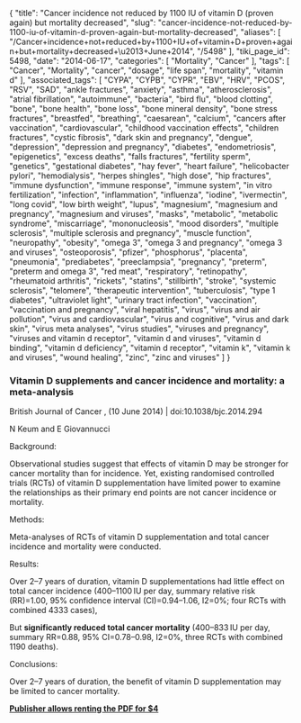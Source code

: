 {
    "title": "Cancer incidence not reduced by 1100 IU of vitamin D (proven again) but mortality decreased",
    "slug": "cancer-incidence-not-reduced-by-1100-iu-of-vitamin-d-proven-again-but-mortality-decreased",
    "aliases": [
        "/Cancer+incidence+not+reduced+by+1100+IU+of+vitamin+D+proven+again+but+mortality+decreased+\u2013+June+2014",
        "/5498"
    ],
    "tiki_page_id": 5498,
    "date": "2014-06-17",
    "categories": [
        "Mortality",
        "Cancer"
    ],
    "tags": [
        "Cancer",
        "Mortality",
        "cancer",
        "dosage",
        "life span",
        "mortality",
        "vitamin d"
    ],
    "associated_tags": [
        "CYPA",
        "CYPB",
        "CYPR",
        "EBV",
        "HRV",
        "PCOS",
        "RSV",
        "SAD",
        "ankle fractures",
        "anxiety",
        "asthma",
        "atherosclerosis",
        "atrial fibrillation",
        "autoimmune",
        "bacteria",
        "bird flu",
        "blood clotting",
        "bone",
        "bone health",
        "bone loss",
        "bone mineral density",
        "bone stress fractures",
        "breastfed",
        "breathing",
        "caesarean",
        "calcium",
        "cancers after vaccination",
        "cardiovascular",
        "childhood vaccination effects",
        "children fractures",
        "cystic fibrosis",
        "dark skin and pregnancy",
        "dengue",
        "depression",
        "depression and pregnancy",
        "diabetes",
        "endometriosis",
        "epigenetics",
        "excess deaths",
        "falls fractures",
        "fertility sperm",
        "genetics",
        "gestational diabetes",
        "hay fever",
        "heart failure",
        "helicobacter pylori",
        "hemodialysis",
        "herpes shingles",
        "high dose",
        "hip fractures",
        "immune dysfunction",
        "immune response",
        "immune system",
        "in vitro fertilization",
        "infection",
        "inflammation",
        "influenza",
        "iodine",
        "ivermectin",
        "long covid",
        "low birth weight",
        "lupus",
        "magnesium",
        "magnesium and pregnancy",
        "magnesium and viruses",
        "masks",
        "metabolic",
        "metabolic syndrome",
        "miscarriage",
        "mononucleosis",
        "mood disorders",
        "multiple sclerosis",
        "multiple sclerosis and pregnancy",
        "muscle function",
        "neuropathy",
        "obesity",
        "omega 3",
        "omega 3 and pregnancy",
        "omega 3 and viruses",
        "osteoporosis",
        "pfizer",
        "phosphorus",
        "placenta",
        "pneumonia",
        "prediabetes",
        "preeclampsia",
        "pregnancy",
        "preterm",
        "preterm and omega 3",
        "red meat",
        "respiratory",
        "retinopathy",
        "rheumatoid arthritis",
        "rickets",
        "statins",
        "stillbirth",
        "stroke",
        "systemic sclerosis",
        "telomere",
        "therapeutic intervention",
        "tuberculosis",
        "type 1 diabetes",
        "ultraviolet light",
        "urinary tract infection",
        "vaccination",
        "vaccination and pregnancy",
        "viral hepatitis",
        "virus",
        "virus and air pollution",
        "virus and cardiovascular",
        "virus and cognitive",
        "virus and dark skin",
        "virus meta analyses",
        "virus studies",
        "viruses and pregnancy",
        "viruses and vitamin d receptor",
        "vitamin d and viruses",
        "vitamin d binding",
        "vitamin d deficiency",
        "vitamin d receptor",
        "vitamin k",
        "vitamin k and viruses",
        "wound healing",
        "zinc",
        "zinc and viruses"
    ]
}


### Vitamin D supplements and cancer incidence and mortality: a meta-analysis

British Journal of Cancer , (10 June 2014) | doi:10.1038/bjc.2014.294

N Keum and E Giovannucci

Background:

Observational studies suggest that effects of vitamin D may be stronger for cancer mortality than for incidence. Yet, existing randomised controlled trials (RCTs) of vitamin D supplementation have limited power to examine the relationships as their primary end points are not cancer incidence or mortality.

Methods:

Meta-analyses of RCTs of vitamin D supplementation and total cancer incidence and mortality were conducted.

Results:

Over 2–7 years of duration, vitamin D supplementations had little effect on total cancer incidence (400–1100 IU per day, summary relative risk (RR)=1.00, 95% confidence interval (CI)=0.94–1.06, I2=0%; four RCTs with combined 4333 cases), 

But  **significantly reduced total cancer mortality**  (400–833 IU per day, summary RR=0.88, 95% CI=0.78–0.98, I2=0%, three RCTs with combined 1190 deaths).

Conclusions:

Over 2–7 years of duration, the benefit of vitamin D supplementation may be limited to cancer mortality.

 **[Publisher allows renting the PDF for $4](http://www.nature.com/bjc/journal/vaop/ncurrent/full/bjc2014294a.html)**
